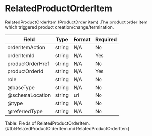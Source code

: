 <!--
    ATTENTION: This file was generated via gradle!
               Do NOT manually edit this file! Any such changes will be overwritten!
-->

# RelatedProductOrderItem

RelatedProductOrderItem (ProductOrder item) .The product order item which triggered product creation/change/termination.

| Field | Type | Format | Required |
|-------|---|--------|---|
| orderItemAction | string | N/A | No |
| orderItemId | string | N/A | Yes |
| productOrderHref | string | N/A | No |
| productOrderId | string | N/A | Yes |
| role | string | N/A | No |
| \@baseType | string | N/A | No |
| \@schemaLocation | string | uri | No |
| \@type | string | N/A | No |
| \@referredType | string | N/A | No |

Table: Fields of RelatedProductOrderItem. {#tbl:RelatedProductOrderItem.md:RelatedProductOrderItem}
